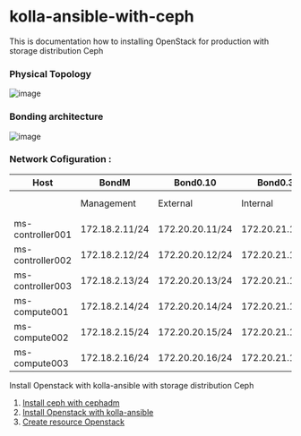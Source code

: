 # kolla-ansible-with-ceph
This is documentation how to installing OpenStack for production with storage distribution Ceph

### Physical Topology
![image](https://github.com/pahrialms/kolla-ansible-with-ceph/assets/82088448/55bc2e43-5a1f-4a04-9289-5ca6685d4e98)

### Bonding architecture
![image](https://github.com/pahrialms/kolla-ansible-with-ceph/assets/82088448/7d19bbb8-299b-4840-b36d-ed35d12e974f)

### Network Cofiguration :

| Host              | BondM          | Bond0.10        | Bond0.30        | Bond0.40        | Bond0.50        | Bond1.20        | Bond1          |
|-------------------|----------------|-----------------|-----------------|-----------------|-----------------|-----------------|----------------|
|                   | Management     | External        | Internal        | Overlay         | Storage-Cluster | Storage-Access  | FIP Network    |
| ms-controller001 | 172.18.2.11/24 | 172.20.20.11/24 | 172.20.21.11/24 | 172.20.22.11/24 | -               | 172.16.16.11/24 |
| ms-controller002 | 172.18.2.12/24 | 172.20.20.12/24 | 172.20.21.12/24 | 172.20.22.12/24 | -               | 172.16.16.12/24 |
| ms-controller003 | 172.18.2.13/24 | 172.20.20.13/24 | 172.20.21.13/24 | 172.20.22.13/24 | -               | 172.16.16.13/24 |
| ms-compute001     | 172.18.2.14/24 | 172.20.20.14/24 | 172.20.21.14/24 | 172.20.22.14/24 | 172.20.23.14/24 | 172.16.16.14/24 |
| ms-compute002     | 172.18.2.15/24 | 172.20.20.15/24 | 172.20.21.15/24 | 172.20.22.15/24 | 172.20.23.15/24 | 172.16.16.15/24 |
| ms-compute003     | 172.18.2.16/24 | 172.20.20.16/24 | 172.20.21.16/24 | 172.20.22.16/24 | 172.20.23.16/24 | 172.16.16.16/24 |


Install Openstack with kolla-ansible with storage distribution Ceph

1. [Install ceph with cephadm](https://github.com/pahrialms/kolla-ansible-with-ceph/blob/main/ceph/cephadm.md)
2. [Install Openstack with kolla-ansible](https://github.com/pahrialms/kolla-ansible-with-ceph/blob/main/openstack/kolla-ansible.md)
3. [Create resource Openstack](https://github.com/pahrialms/integrate-openstack-kube/blob/main/openstack/create-resource-openstack.md)

